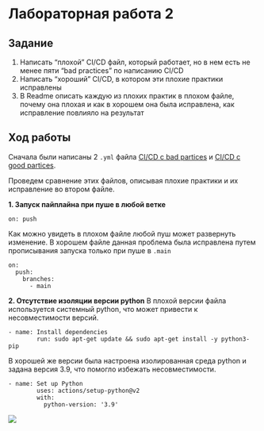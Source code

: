 # Лабораторная работа 2
## Задание

1. Написать “плохой” CI/CD файл, который работает, но в нем есть не менее пяти “bad practices” по написанию CI/CD
2. Написать “хороший” CI/CD, в котором эти плохие практики исправлены
3. В Readme описать каждую из плохих практик в плохом файле, почему она плохая и как в хорошем она была исправлена, как исправление повлияло на результат

## Ход работы

Сначала были написаны 2 ```.yml``` файла [CI/CD с bad partices](https://github.com/dariapankova/clouds/blob/main/.github/workflows/bad_file.yml) и [CI/CD с good partices](https://github.com/dariapankova/clouds/blob/main/.github/workflows/good_file.yml).

Проведем сравнение этих файлов, описывая плохие практики и их исправление во втором файле.

**1. Запуск пайплайна при пуше в любой ветке**
```
on: push
```
Как можно увидеть в плохом файле любой пуш может развернуть изменение. В хорошем файле данная проблема была исправлена путем прописывания запуска только при пуше в ```.main```
```
on:
  push:
    branches:
      - main
```
**2. Отсутствие изоляции версии python**
В плохой версии файла используется системный python, что может привести к несовместимости версий.
```
- name: Install dependencies
        run: sudo apt-get update && sudo apt-get install -y python3-pip
```
В хорошей же версии была настроена изолированная среда python и задана версия 3.9, что помогло избежать несовместимости.
```
- name: Set up Python
        uses: actions/setup-python@v2
        with:
          python-version: '3.9'
```

![](images/photo2.jpg)

